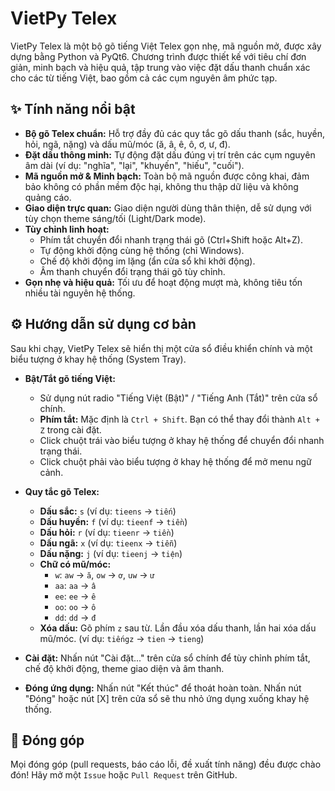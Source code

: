 # VietPy Telex

VietPy Telex là một bộ gõ tiếng Việt Telex gọn nhẹ, mã nguồn mở, được xây dựng bằng Python và PyQt6. Chương trình được thiết kế với tiêu chí đơn giản, minh bạch và hiệu quả, tập trung vào việc đặt dấu thanh chuẩn xác cho các từ tiếng Việt, bao gồm cả các cụm nguyên âm phức tạp.

## ✨ Tính năng nổi bật

*   **Bộ gõ Telex chuẩn:** Hỗ trợ đầy đủ các quy tắc gõ dấu thanh (sắc, huyền, hỏi, ngã, nặng) và dấu mũ/móc (ă, â, ê, ô, ơ, ư, đ).
*   **Đặt dấu thông minh:** Tự động đặt dấu đúng vị trí trên các cụm nguyên âm dài (ví dụ: "nghĩa", "lại", "khuyến", "hiếu", "cuối").
*   **Mã nguồn mở & Minh bạch:** Toàn bộ mã nguồn được công khai, đảm bảo không có phần mềm độc hại, không thu thập dữ liệu và không quảng cáo.
*   **Giao diện trực quan:** Giao diện người dùng thân thiện, dễ sử dụng với tùy chọn theme sáng/tối (Light/Dark mode).
*   **Tùy chỉnh linh hoạt:**
    *   Phím tắt chuyển đổi nhanh trạng thái gõ (Ctrl+Shift hoặc Alt+Z).
    *   Tự động khởi động cùng hệ thống (chỉ Windows).
    *   Chế độ khởi động im lặng (ẩn cửa sổ khi khởi động).
    *   Âm thanh chuyển đổi trạng thái gõ tùy chỉnh.
*   **Gọn nhẹ và hiệu quả:** Tối ưu để hoạt động mượt mà, không tiêu tốn nhiều tài nguyên hệ thống.


## ⚙️ Hướng dẫn sử dụng cơ bản

Sau khi chạy, VietPy Telex sẽ hiển thị một cửa sổ điều khiển chính và một biểu tượng ở khay hệ thống (System Tray).

*   **Bật/Tắt gõ tiếng Việt:**
    *   Sử dụng nút radio "Tiếng Việt (Bật)" / "Tiếng Anh (Tắt)" trên cửa sổ chính.
    *   **Phím tắt:** Mặc định là `Ctrl + Shift`. Bạn có thể thay đổi thành `Alt + Z` trong cài đặt.
    *   Click chuột trái vào biểu tượng ở khay hệ thống để chuyển đổi nhanh trạng thái.
    *   Click chuột phải vào biểu tượng ở khay hệ thống để mở menu ngữ cảnh.

*   **Quy tắc gõ Telex:**
    *   **Dấu sắc:** `s` (ví dụ: `tieens` -> `tiến`)
    *   **Dấu huyền:** `f` (ví dụ: `tieenf` -> `tiền`)
    *   **Dấu hỏi:** `r` (ví dụ: `tieenr` -> `tiền`)
    *   **Dấu ngã:** `x` (ví dụ: `tieenx` -> `tiễn`)
    *   **Dấu nặng:** `j` (ví dụ: `tieenj` -> `tiện`)
    *   **Chữ có mũ/móc:**
        *   `w`: `aw` -> `ă`, `ow` -> `ơ`, `uw` -> `ư`
        *   `aa`: `aa` -> `â`
        *   `ee`: `ee` -> `ê`
        *   `oo`: `oo` -> `ô`
        *   `dd`: `dd` -> `đ`
    *   **Xóa dấu:** Gõ phím `z` sau từ. Lần đầu xóa dấu thanh, lần hai xóa dấu mũ/móc. (ví dụ: `tiếngz` -> `tien` -> `tieng`)

*   **Cài đặt:** Nhấn nút "Cài đặt..." trên cửa sổ chính để tùy chỉnh phím tắt, chế độ khởi động, theme giao diện và âm thanh.
*   **Đóng ứng dụng:** Nhấn nút "Kết thúc" để thoát hoàn toàn. Nhấn nút "Đóng" hoặc nút [X] trên cửa sổ sẽ thu nhỏ ứng dụng xuống khay hệ thống.

## 🤝 Đóng góp

Mọi đóng góp (pull requests, báo cáo lỗi, đề xuất tính năng) đều được chào đón! Hãy mở một `Issue` hoặc `Pull Request` trên GitHub.

